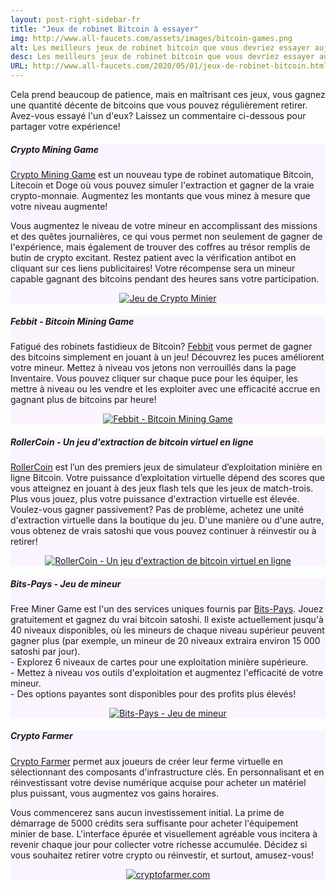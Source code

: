 ```yaml
---
layout: post-right-sidebar-fr
title: "Jeux de robinet Bitcoin à essayer"
img: http://www.all-faucets.com/assets/images/bitcoin-games.png
alt: Les meilleurs jeux de robinet bitcoin que vous devriez essayer aujourd'hui. Aucun investissement n'est requis - juste votre temps, vos compétences et votre patience! Jouez en ligne, retirez le crypto gagné dans votre portefeuille.
desc: Les meilleurs jeux de robinet bitcoin que vous devriez essayer aujourd'hui. Aucun investissement n'est requis - juste votre temps, vos compétences et votre patience! Jouez en ligne, retirez le crypto gagné dans votre portefeuille.
URL: http://www.all-faucets.com/2020/05/01/jeux-de-robinet-bitcoin.html
---
```


<link href="//cdn-images.mailchimp.com/embedcode/classic-10_7.css" rel="stylesheet" type="text/css">
<style type="/text/css">
	#mc_embed_signup{background:#fff; clear:left; font:14px Helvetica,Arial,sans-serif; }

</style>

Cela prend beaucoup de patience, mais en maîtrisant ces jeux, vous gagnez une quantité décente de bitcoins que vous pouvez régulièrement retirer. Avez-vous essayé l'un d'eux? Laissez un commentaire ci-dessous pour partager votre expérience!

<div class="sidebar-section" style="background-color:#fbf4ff">
     <h5><span>Crypto Mining Game</span></h5>
     <a href="http://bit.ly/www-cryptomininggame" target="_blank">Crypto Mining Game</a> est un nouveau type de robinet automatique Bitcoin, Litecoin et Doge où vous pouvez simuler l'extraction et gagner de la vraie crypto-monnaie. Augmentez les montants que vous minez à mesure que votre niveau augmente!
		 <p> </p>
		 Vous augmentez le niveau de votre mineur en accomplissant des missions et des quêtes journalières, ce qui vous permet non seulement de gagner de l'expérience, mais également de trouver des coffres au trésor remplis de butin de crypto excitant. Restez patient avec la vérification antibot en cliquant sur ces liens publicitaires! Votre récompense sera un mineur capable gagnant des bitcoins pendant des heures sans votre participation.
		 <p> </p>
     <center><a href="http://bit.ly/www-cryptomininggame" target="_blank"><img src="http://www.all-faucets.com/assets/images/cryptomininggame-ad.gif" alt="Jeu de Crypto Minier"/></a></center>
</div>


<div class="sidebar-section" style="background-color:#fbf4ff">
     <h5><span>Febbit - Bitcoin Mining Game</span></h5>
     Fatigué des robinets fastidieux de Bitcoin? <a href="http://bit.ly/www-febbit" target="_blank">Febbit</a> vous permet de gagner des bitcoins simplement en jouant à un jeu! Découvrez les puces améliorent votre mineur. Mettez à niveau vos jetons non verrouillés dans la page Inventaire. Vous pouvez cliquer sur chaque puce pour les équiper, les mettre à niveau ou les vendre et les exploiter avec une efficacité accrue en gagnant plus de bitcoins par heure!
		 <p> </p>
     <center><a href="http://bit.ly/www-febbit" target="_blank"><img src="http://www.all-faucets.com/assets/images/febbit-ad.gif" alt="Febbit - Bitcoin Mining Game"/></a></center>
</div>

<div class="sidebar-section" style="background-color:#fbf4ff">
     <h5><span>RollerCoin - Un jeu d'extraction de bitcoin virtuel en ligne</span></h5>
     <a href="http://bit.ly/www-rollercoin" target="_blank">RollerCoin</a>  est l’un des premiers jeux de simulateur d’exploitation minière en ligne Bitcoin.
		 Votre puissance d’exploitation virtuelle dépend des scores que vous atteignez en jouant à des jeux flash tels que les jeux de match-trois.
		 Plus vous jouez, plus votre puissance d'extraction virtuelle est élevée. Voulez-vous gagner passivement? Pas de problème, achetez une unité d'extraction virtuelle dans la boutique du jeu.
		 D'une manière ou d'une autre, vous obtenez de vrais satoshi que vous pouvez continuer à réinvestir ou à retirer!
		 <p> </p>
		 <center><a href="http://bit.ly/www-rollercoin" target="_blank"><img src="http://www.all-faucets.com/assets/images/rollercoin-ad.gif" alt="RollerCoin - Un jeu d'extraction de bitcoin virtuel en ligne"/></a></center>
</div>

<div class="sidebar-section" style="background-color:#fbf4ff">
     <h5><span>Bits-Pays - Jeu de mineur</span></h5>
     Free Miner Game est l'un des services uniques fournis par <a href="http://bit.ly/www-bits-pays" target="_blank">Bits-Pays</a>.
		 Jouez gratuitement et gagnez du vrai bitcoin satoshi. Il existe actuellement jusqu'à 40 niveaux disponibles, où les mineurs de chaque niveau supérieur peuvent gagner plus (par exemple, un mineur de 20 niveaux extraira environ 15 000 satoshi par jour).<br>
		 - Explorez 6 niveaux de cartes pour une exploitation minière supérieure.<br>
		 - Mettez à niveau vos outils d'exploitation et augmentez l'efficacité de votre mineur.<br>
		 - Des options payantes sont disponibles pour des profits plus élevés!
		 <p> </p>
		 <center><a href="http://bit.ly/www-bits-pays" target="_blank"><img src="http://www.all-faucets.com/assets/images/bits-pays.com-miner.gif" alt="Bits-Pays - Jeu de mineur"/></a></center>
</div>

<div class="sidebar-section" style="background-color:#fbf4ff">
     <h5><span>Crypto Farmer</span></h5>
     <a href="http://bit.ly/www-cryptofarmer" target="_blank">Crypto Farmer</a> permet aux joueurs de créer leur ferme virtuelle en sélectionnant des composants d'infrastructure clés.
En personnalisant et en réinvestissant votre devise numérique acquise pour acheter un matériel plus puissant, vous augmentez vos gains horaires.
		 <p> </p>
		 Vous commencerez sans aucun investissement initial. La prime de démarrage de 5000 crédits sera suffisante pour acheter l'équipement minier de base.
		 L'interface épurée et visuellement agréable vous incitera à revenir chaque jour pour collecter votre richesse accumulée.
		 Décidez si vous souhaitez retirer votre crypto ou réinvestir, et surtout, amusez-vous!
		 <p> </p>
		 <center><a href="http://bit.ly/www-cryptofarmer" target="_blank"><img src="http://www.all-faucets.com/assets/images/cryptofarmer.com-ad.gif" alt="cryptofarmer.com"/></a></center>
</div>
